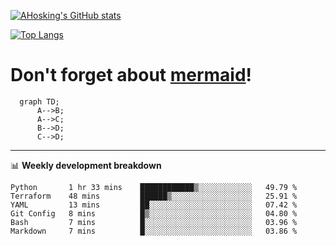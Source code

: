 [![AHosking's GitHub stats](https://github-readme-stats.vercel.app/api?username=ahosking&count_private=true&show_icons=true&theme=onedark&hide_rank=true&include_all_commits=true)](https://github.com/ahosking)

[![Top Langs](https://github-readme-stats.vercel.app/api/top-langs/?username=ahosking&layout=compact&theme=onedark)](https://github.com/ahosking)


# Don't forget about [mermaid](https://github.blog/2022-02-14-include-diagrams-markdown-files-mermaid/)!

```mermaid
  graph TD;
      A-->B;
      A-->C;
      B-->D;
      C-->D;
```
-------

📊 **Weekly development breakdown**

<!--START_SECTION:waka-->

```text
Python       1 hr 33 mins    ████████████▒░░░░░░░░░░░░   49.79 %
Terraform    48 mins         ██████▒░░░░░░░░░░░░░░░░░░   25.91 %
YAML         13 mins         ██░░░░░░░░░░░░░░░░░░░░░░░   07.42 %
Git Config   8 mins          █▒░░░░░░░░░░░░░░░░░░░░░░░   04.80 %
Bash         7 mins          █░░░░░░░░░░░░░░░░░░░░░░░░   03.96 %
Markdown     7 mins          █░░░░░░░░░░░░░░░░░░░░░░░░   03.86 %
```

<!--END_SECTION:waka-->
